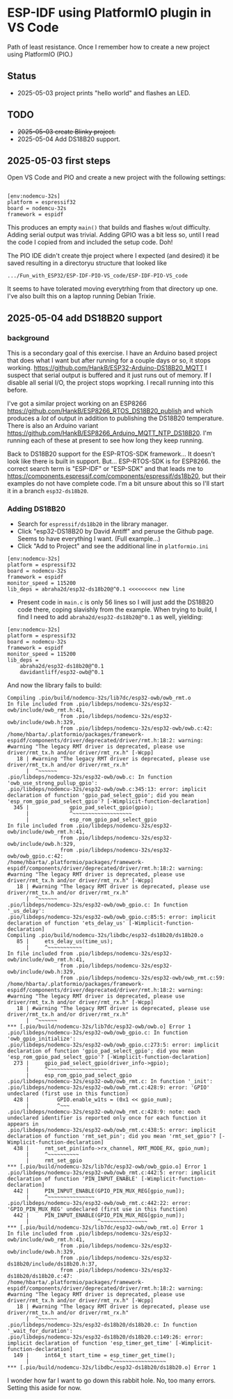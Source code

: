 # ESP-IDF using PlatformIO plugin in VS Code

Path of least resistance. Once I remember how to create a new project using PlatformIO (PIO.)

## Status

* 2025-05-03 project prints "hello world" and flashes an LED.

## TODO

* ~~2025-05-03 create Blinky project.~~
* 2025-05-04 Add DS18B20 support.

## 2025-05-03 first steps

Open VS Code and PIO and create a new project with the following settings:

```text

[env:nodemcu-32s]
platform = espressif32
board = nodemcu-32s
framework = espidf
```

This produces an empty `main()` that builds and flashes w/out difficulty. Adding serial output was trivial. Adding GPIO was a bit less so, until I read the code I copied from and included the setup code. Doh!

The PIO IDE didn't create thje project where I expected (and desired) it be saved resulting in a directoryu structure that looked like 

```text
.../Fun_with_ESP32/ESP-IDF-PIO-VS_code/ESP-IDF-PIO-VS_code
```

It seems to have tolerated moving everytrhing from that directory up one. I've also built this on a laptop running Debian Trixie.

## 2025-05-04 add DS18B20 support

### background

This is a secondary goal of this exercise. I have an Arduino based project that does what I want but after running for a couple days or so, it stops working. <https://github.com/HankB/ESP32-Arduino-DS18B20_MQTT> I suspect that serial output is buffered and it just runs out of memory. If I disable all serial I/O, the project stops woprking. I recall running into this before.

I've got a similar project working on an ESP8266 <https://github.com/HankB/ESP8266_RTOS_DS18B20_publish> and which produces a *lot* of output in addition to publishing the DS18B20 temperature. There is also an Arduino variant <https://github.com/HankB/ESP8266_Arduino_MQTT_NTP_DS18B20>. I'm running each of these at present to see how long they keep running.

Back to DS18B20 support for the ESP-RTOS-SDK framework... It doesn't look like there is built in support. But... ESP-RTOS-SDK is for ESP8266. the correct search term is "ESP-IDF" or "ESP-SDK" and that leads me to <https://components.espressif.com/components/espressif/ds18b20>, but their examples do not have complete code. I'm a bit unsure about this so I'll start it in a branch `esp32-ds18b20`.

### Adding DS18B20

* Search for `espressif/ds18b20` in the library manager.
* Click "esp32-DS18B20 by David Antiff" and peruse the Github page. Seems to have everything I want. (Full example...)
* Click "Add to Project" and see the additional line in `platformio.ini`

```text
[env:nodemcu-32s]
platform = espressif32
board = nodemcu-32s
framework = espidf
monitor_speed = 115200
lib_deps = abraha2d/esp32-ds18b20@^0.1 <<<<<<<<< new line
```

* Present code in `main.c` is only 56 lines so I will just add the DS18B20 code there, coping slavishly from the example. When trying to build, I find I need to add `abraha2d/esp32-ds18b20@^0.1` as well, yielding:

```text
[env:nodemcu-32s]
platform = espressif32
board = nodemcu-32s
framework = espidf
monitor_speed = 115200
lib_deps = 
	abraha2d/esp32-ds18b20@^0.1
	davidantliff/esp32-owb@^0.1
```

And now the library fails to build:

```text
Compiling .pio/build/nodemcu-32s/lib7dc/esp32-owb/owb_rmt.o
In file included from .pio/libdeps/nodemcu-32s/esp32-owb/include/owb_rmt.h:41,
                 from .pio/libdeps/nodemcu-32s/esp32-owb/include/owb.h:329,
                 from .pio/libdeps/nodemcu-32s/esp32-owb/owb.c:42:
/home/hbarta/.platformio/packages/framework-espidf/components/driver/deprecated/driver/rmt.h:18:2: warning: #warning "The legacy RMT driver is deprecated, please use driver/rmt_tx.h and/or driver/rmt_rx.h" [-Wcpp]
   18 | #warning "The legacy RMT driver is deprecated, please use driver/rmt_tx.h and/or driver/rmt_rx.h"
      |  ^~~~~~~
.pio/libdeps/nodemcu-32s/esp32-owb/owb.c: In function 'owb_use_strong_pullup_gpio':
.pio/libdeps/nodemcu-32s/esp32-owb/owb.c:345:13: error: implicit declaration of function 'gpio_pad_select_gpio'; did you mean 'esp_rom_gpio_pad_select_gpio'? [-Wimplicit-function-declaration]
  345 |             gpio_pad_select_gpio(gpio);
      |             ^~~~~~~~~~~~~~~~~~~~
      |             esp_rom_gpio_pad_select_gpio
In file included from .pio/libdeps/nodemcu-32s/esp32-owb/include/owb_rmt.h:41,
                 from .pio/libdeps/nodemcu-32s/esp32-owb/include/owb.h:329,
                 from .pio/libdeps/nodemcu-32s/esp32-owb/owb_gpio.c:42:
/home/hbarta/.platformio/packages/framework-espidf/components/driver/deprecated/driver/rmt.h:18:2: warning: #warning "The legacy RMT driver is deprecated, please use driver/rmt_tx.h and/or driver/rmt_rx.h" [-Wcpp]
   18 | #warning "The legacy RMT driver is deprecated, please use driver/rmt_tx.h and/or driver/rmt_rx.h"
      |  ^~~~~~~
.pio/libdeps/nodemcu-32s/esp32-owb/owb_gpio.c: In function '_us_delay':
.pio/libdeps/nodemcu-32s/esp32-owb/owb_gpio.c:85:5: error: implicit declaration of function 'ets_delay_us' [-Wimplicit-function-declaration]
Compiling .pio/build/nodemcu-32s/libdbc/esp32-ds18b20/ds18b20.o
   85 |     ets_delay_us(time_us);
      |     ^~~~~~~~~~~~
In file included from .pio/libdeps/nodemcu-32s/esp32-owb/include/owb_rmt.h:41,
                 from .pio/libdeps/nodemcu-32s/esp32-owb/include/owb.h:329,
                 from .pio/libdeps/nodemcu-32s/esp32-owb/owb_rmt.c:59:
/home/hbarta/.platformio/packages/framework-espidf/components/driver/deprecated/driver/rmt.h:18:2: warning: #warning "The legacy RMT driver is deprecated, please use driver/rmt_tx.h and/or driver/rmt_rx.h" [-Wcpp]
   18 | #warning "The legacy RMT driver is deprecated, please use driver/rmt_tx.h and/or driver/rmt_rx.h"
      |  ^~~~~~~
*** [.pio/build/nodemcu-32s/lib7dc/esp32-owb/owb.o] Error 1
.pio/libdeps/nodemcu-32s/esp32-owb/owb_gpio.c: In function 'owb_gpio_initialize':
.pio/libdeps/nodemcu-32s/esp32-owb/owb_gpio.c:273:5: error: implicit declaration of function 'gpio_pad_select_gpio'; did you mean 'esp_rom_gpio_pad_select_gpio'? [-Wimplicit-function-declaration]
  273 |     gpio_pad_select_gpio(driver_info->gpio);
      |     ^~~~~~~~~~~~~~~~~~~~
      |     esp_rom_gpio_pad_select_gpio
.pio/libdeps/nodemcu-32s/esp32-owb/owb_rmt.c: In function '_init':
.pio/libdeps/nodemcu-32s/esp32-owb/owb_rmt.c:428:9: error: 'GPIO' undeclared (first use in this function)
  428 |         GPIO.enable_w1ts = (0x1 << gpio_num);
      |         ^~~~
.pio/libdeps/nodemcu-32s/esp32-owb/owb_rmt.c:428:9: note: each undeclared identifier is reported only once for each function it appears in
.pio/libdeps/nodemcu-32s/esp32-owb/owb_rmt.c:438:5: error: implicit declaration of function 'rmt_set_pin'; did you mean 'rmt_set_gpio'? [-Wimplicit-function-declaration]
  438 |     rmt_set_pin(info->rx_channel, RMT_MODE_RX, gpio_num);
      |     ^~~~~~~~~~~
      |     rmt_set_gpio
*** [.pio/build/nodemcu-32s/lib7dc/esp32-owb/owb_gpio.o] Error 1
.pio/libdeps/nodemcu-32s/esp32-owb/owb_rmt.c:442:5: error: implicit declaration of function 'PIN_INPUT_ENABLE' [-Wimplicit-function-declaration]
  442 |     PIN_INPUT_ENABLE(GPIO_PIN_MUX_REG[gpio_num]);
      |     ^~~~~~~~~~~~~~~~
.pio/libdeps/nodemcu-32s/esp32-owb/owb_rmt.c:442:22: error: 'GPIO_PIN_MUX_REG' undeclared (first use in this function)
  442 |     PIN_INPUT_ENABLE(GPIO_PIN_MUX_REG[gpio_num]);
      |                      ^~~~~~~~~~~~~~~~
*** [.pio/build/nodemcu-32s/lib7dc/esp32-owb/owb_rmt.o] Error 1
In file included from .pio/libdeps/nodemcu-32s/esp32-owb/include/owb_rmt.h:41,
                 from .pio/libdeps/nodemcu-32s/esp32-owb/include/owb.h:329,
                 from .pio/libdeps/nodemcu-32s/esp32-ds18b20/include/ds18b20.h:37,
                 from .pio/libdeps/nodemcu-32s/esp32-ds18b20/ds18b20.c:47:
/home/hbarta/.platformio/packages/framework-espidf/components/driver/deprecated/driver/rmt.h:18:2: warning: #warning "The legacy RMT driver is deprecated, please use driver/rmt_tx.h and/or driver/rmt_rx.h" [-Wcpp]
   18 | #warning "The legacy RMT driver is deprecated, please use driver/rmt_tx.h and/or driver/rmt_rx.h"
      |  ^~~~~~~
.pio/libdeps/nodemcu-32s/esp32-ds18b20/ds18b20.c: In function '_wait_for_duration':
.pio/libdeps/nodemcu-32s/esp32-ds18b20/ds18b20.c:149:26: error: implicit declaration of function 'esp_timer_get_time' [-Wimplicit-function-declaration]
  149 |     int64_t start_time = esp_timer_get_time();
      |                          ^~~~~~~~~~~~~~~~~~
*** [.pio/build/nodemcu-32s/libdbc/esp32-ds18b20/ds18b20.o] Error 1
```

I wonder how far I want to go down this rabbit hole. No, too many errors. Setting this aside for now.
